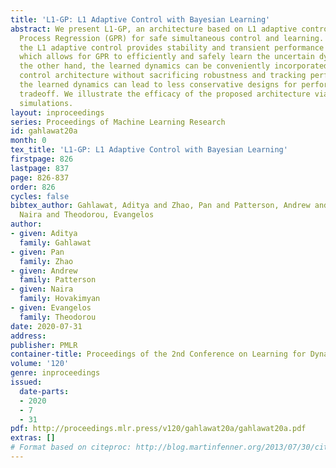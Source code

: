 ```yaml
---
title: 'L1-GP: L1 Adaptive Control with Bayesian Learning'
abstract: We present L1-GP, an architecture based on L1 adaptive control and Gaussian
  Process Regression (GPR) for safe simultaneous control and learning. On one hand,
  the L1 adaptive control provides stability and transient performance guarantees,
  which allows for GPR to efficiently and safely learn the uncertain dynamics. On
  the other hand, the learned dynamics can be conveniently incorporated into the L1
  control architecture without sacrificing robustness and tracking performance. Subsequently,
  the learned dynamics can lead to less conservative designs for performance/robustness
  tradeoff. We illustrate the efficacy of the proposed architecture via numerical
  simulations.
layout: inproceedings
series: Proceedings of Machine Learning Research
id: gahlawat20a
month: 0
tex_title: 'L1-GP: L1 Adaptive Control with Bayesian Learning'
firstpage: 826
lastpage: 837
page: 826-837
order: 826
cycles: false
bibtex_author: Gahlawat, Aditya and Zhao, Pan and Patterson, Andrew and Hovakimyan,
  Naira and Theodorou, Evangelos
author:
- given: Aditya
  family: Gahlawat
- given: Pan
  family: Zhao
- given: Andrew
  family: Patterson
- given: Naira
  family: Hovakimyan
- given: Evangelos
  family: Theodorou
date: 2020-07-31
address: 
publisher: PMLR
container-title: Proceedings of the 2nd Conference on Learning for Dynamics and Control
volume: '120'
genre: inproceedings
issued:
  date-parts:
  - 2020
  - 7
  - 31
pdf: http://proceedings.mlr.press/v120/gahlawat20a/gahlawat20a.pdf
extras: []
# Format based on citeproc: http://blog.martinfenner.org/2013/07/30/citeproc-yaml-for-bibliographies/
---
```

